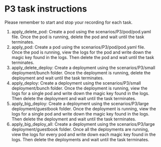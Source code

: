 # P3 task instructions

Please remember to start and stop your recording for each task.

1. apply_delete_pod: Create a pod using the scenarios/P3/pod/pod.yaml file. Once the pod is running, delete the pod and wait until the task terminates.
2. apply_pod: Create a pod using the scenarios/P3/pod/pod.yaml file. Once the pod is running, view the logs for the pod and write down the magic key found in the logs. Then delete the pod and wait until the task terminates.
3. apply_delete_deploy: Create a deployment using the scenarios/P3/small deployment/bunch folder. Once the deployment is running, delete the deployment and wait until the task terminates.
4. apply_deploy: Create a deployment using the scenarios/P3/small deployment/bunch folder. Once the deployment is running, view the logs for a single pod and write down the magic key found in the logs. Then delete the deployment and wait until the task terminates.
5. apply_big_deploy: Create a deployment using the scenarios/P3/large deployment/guestbook folder. Once the deployment is running, view the logs for a single pod and write down the magic key found in the logs. Then delete the deployment and wait until the task terminates.
6. apply_big_deploy_all: Create a deployment using the scenarios/P3/large deployment/guestbook folder. Once all the deployments are running, view the logs for every pod and write down each magic key found in the logs. Then delete the deployments and wait until the task terminates.
